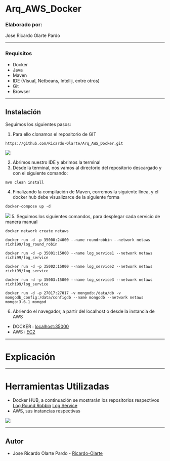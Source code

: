 # Arq_AWS_Docker

### Elaborado por:
Jose Ricardo Olarte Pardo
__________________________________________________________________

### Requisitos

- Docker
- Java
- Maven
- IDE (Visual, Netbeans, Intellij, entre otros)
- Git
- Browser

__________________________________________________________________

## Instalación

Seguimos los siguientes pasos:

1. Para ello clonamos el repositorio de GIT
```
https://github.com/Ricardo-Olarte/Arq_AWS_Docker.git
```
![](https://github.com/Ricardo-Olarte/TOOLS/blob/main/taller6/ggit%20clone.png)

2. Abrimos nuestro IDE y abrimos la terminal
3. Desde la terminal, nos vamos al directorio del repositorio descargado y con el siguiente comando:
```
mvn clean install
```
4. Finalizando la compilación de Maven, corremos la siguiente línea, y el docker hub debe visualizarce de la siguiente forma
```
docker-compose up -d
```
![](https://github.com/Ricardo-Olarte/TOOLS/blob/main/taller6/dockercompuse.png)
5. Seguimos los siguientes comandos, para desplegar cada servicio de manera manual
```
docker network create netaws
```
```
docker run -d -p 35000:24000 --name roundrobbin --network netaws richi99/log_round_robin
```
```
docker run -d -p 35001:15000 --name log_service1 --network netaws richi99/log_service
```
```
docker run -d -p 35002:15000 --name log_service2 --network netaws richi99/log_service
```
```
docker run -d -p 35003:15000 --name log_service3 --network netaws richi99/log_service
```
```
docker run -d -p 27017:27017 -v mongodb:/data/db -v mongodb_config:/data/configdb --name mongodb --network netaws  mongo:3.6.1 mongod
```
6. Abriendo el navegador, a partir del localhost o desde la instancia de AWS

- DOCKER : [localhost:35000](http://localhost:35000)
- AWS : [EC2](http://ec2-35-171-24-107.compute-1.amazonaws.com:35000/)
  
__________________________________________________________________
# Explicación

__________________________________________________________________
# Herramientas Utilizadas

- Docker HUB, a continuación se mostrarán los repositorios respectivos
[Log Round Robbin](https://hub.docker.com/repository/docker/richi99/log_round_robin/general)
[Log Service](https://hub.docker.com/repository/docker/richi99/log_service/general)
- AWS, sus instancias respectivas
  
![](https://github.com/Ricardo-Olarte/TOOLS/blob/main/taller6/aws.png)
__________________________________________________________________

## Autor

- Jose Ricardo Olarte Pardo - [Ricardo-Olarte](https://github.com/Ricardo-Olarte)
